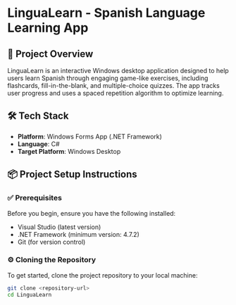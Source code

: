 # LinguaLearn - Spanish Language Learning App

## 🚀 Project Overview

LinguaLearn is an interactive Windows desktop application designed to help users learn Spanish through engaging game-like exercises, including flashcards, fill-in-the-blank, and multiple-choice quizzes. The app tracks user progress and uses a spaced repetition algorithm to optimize learning.

## 🛠️ Tech Stack

- **Platform**: Windows Forms App (.NET Framework)
- **Language**: C#
- **Target Platform**: Windows Desktop

## 📦 Project Setup Instructions

### ✅ Prerequisites

Before you begin, ensure you have the following installed:

- Visual Studio (latest version)
- .NET Framework (minimum version: 4.7.2)
- Git (for version control)

### ⚙️ Cloning the Repository

To get started, clone the project repository to your local machine:

```bash
git clone <repository-url>
cd LinguaLearn
```
